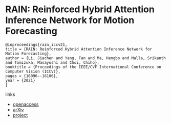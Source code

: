 # RAIN: Reinforced Hybrid Attention Inference Network for Motion Forecasting

```
@inproceedings{rain_iccv21,
title = {RAIN: Reinforced Hybrid Attention Inference Network for Motion Forecasting},
author = {Li, Jiachen and Yang, Fan and Ma, Hengbo and Malla, Srikanth and Tomizuka, Masayoshi and Choi, Chiho},
booktitle = {Proceedings of the IEEE/CVF International Conference on Computer Vision (ICCV)},
pages = {16096--16106},
year = {2021}
}
```

links
- [openaccess](http://openaccess.thecvf.com//content/ICCV2021/html/Li_RAIN_Reinforced_Hybrid_Attention_Inference_Network_for_Motion_Forecasting_ICCV_2021_paper.html)
- [arXiv](https://arxiv.org/abs/2108.01316)
- [project](https://jiachenli94.github.io/publications/RAIN/)
